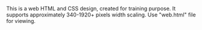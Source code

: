This is a web HTML and CSS design, created for training purpose. It supports approximately 340-1920+ pixels width scaling. Use "web.html" file for viewing.
